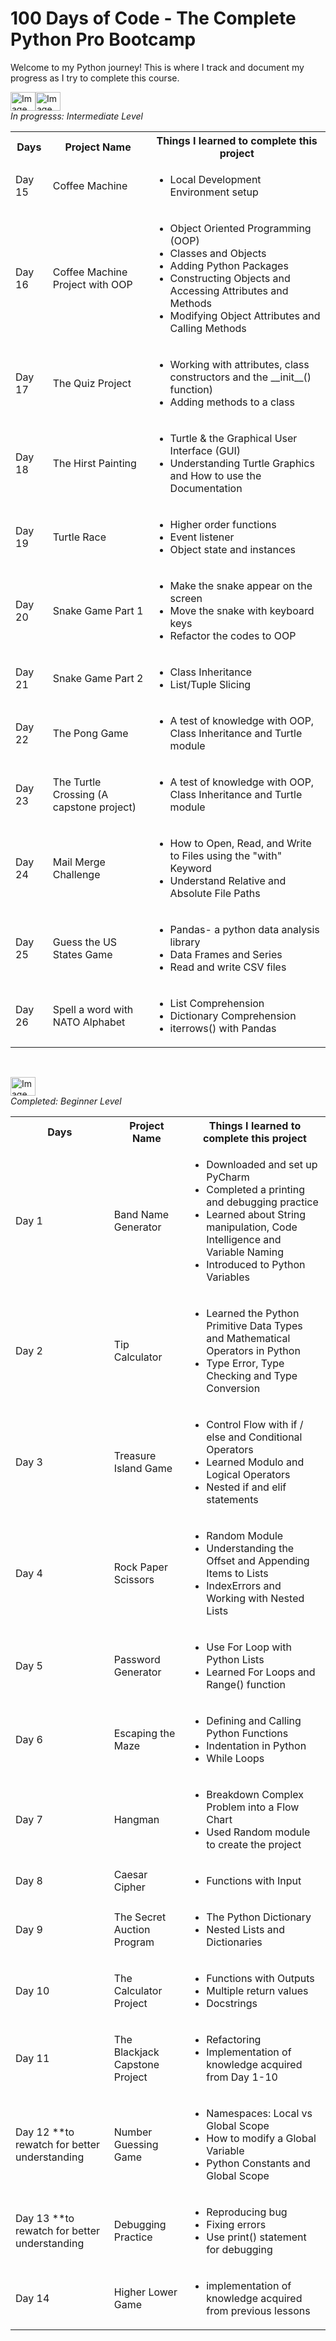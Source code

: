 <h1>100 Days of Code - The Complete Python Pro Bootcamp</h1>

Welcome to my Python journey! This is where I track and document my progress as I try to complete this course.

<!-----------------------------------------------------------------------INTERMEDIATE SECTION---------------------------------------------------------------------------------------->

<img width="40" height="30" alt="Image" src="https://github.com/user-attachments/assets/006dd03a-4b45-4273-a096-801fc805b10d" /><img width="40" height="30" alt="Image" src="https://github.com/user-attachments/assets/006dd03a-4b45-4273-a096-801fc805b10d" />
<br>
<i>In progresss: Intermediate Level</i>

<table>
  <tr>
    <th>Days</th>
    <th>Project Name</th>
    <th>Things I learned to complete this project</th>
  </tr>
  <tr>
    <td>Day 15</td>
    <td>Coffee Machine</td>
    <td>
      <ul>
        <li>Local Development Environment setup</li>
      </ul>
    </td>
  </tr>
  <tr>
    <td>Day 16</td>
    <td>Coffee Machine Project with OOP</td>
    <td>
      <ul>
        <li>Object Oriented Programming (OOP)</li>
        <li>Classes and Objects</li>
        <li>Adding Python Packages</li>
        <li>Constructing Objects and Accessing Attributes and Methods</li>
        <li>Modifying Object Attributes and Calling Methods</li>
      </ul>
    </td>
  </tr>
  <tr>
    <td>Day 17</td>
    <td>The Quiz Project</td>
    <td>
      <ul>
        <li>Working with attributes, class constructors and the __init__() function)</li>
        <li>Adding methods to a class</li>
      </ul>
    </td>
  </tr>
  <tr>
    <td>Day 18</td>
    <td>The Hirst Painting</td>
    <td>
      <ul>
        <li>Turtle & the Graphical User Interface (GUI)</li>
        <li>Understanding Turtle Graphics and How to use the Documentation</li>
      </ul>
    </td>
  </tr>
  <tr>
    <td>Day 19</td>
    <td>Turtle Race</td>
    <td>
      <ul>
        <li>Higher order functions</li>
        <li>Event listener</li>
        <li>Object state and instances</li>
      </ul>
    </td>
  </tr>

  <tr>
    <td>Day 20</td>
    <td>Snake Game Part 1</td>
    <td>
      <ul>
        <li>Make the snake appear on the screen</li>
        <li>Move the snake with keyboard keys</li>
        <li>Refactor the codes to OOP</li>
      </ul>
    </td>
  </tr>

  <tr>
    <td>Day 21</td>
    <td>Snake Game Part 2</td>
    <td>
      <ul>
        <li>Class Inheritance</li>
        <li>List/Tuple Slicing</li>
      </ul>
    </td>
  </tr>

  <tr>
    <td>Day 22</td>
    <td>The Pong Game</td>
    <td>
      <ul>
        <li>A test of knowledge with OOP, Class Inheritance and Turtle module</li>
      </ul>
    </td>
  </tr>

  <tr>
    <td>Day 23</td>
    <td>The Turtle Crossing (A capstone project)</td>
    <td>
      <ul>
        <li>A test of knowledge with OOP, Class Inheritance and Turtle module</li>
      </ul>
    </td>
  </tr>

  <tr>
    <td>Day 24</td>
    <td>Mail Merge Challenge</td>
    <td>
      <ul>
        <li>How to Open, Read, and Write to Files using the "with" Keyword</li>
        <li>Understand Relative and Absolute File Paths</li>
      </ul>
    </td>
  </tr>

  <tr>
    <td>Day 25</td>
    <td>Guess the US States Game</td>
    <td>
      <ul>
        <li>Pandas- a python data analysis library</li>
        <li>Data Frames and Series</li>
        <li>Read and write CSV files</li>
      </ul>
    </td>
  </tr>

  <tr>
    <td>Day 26</td>
    <td>Spell a word with NATO Alphabet</td>
    <td>
      <ul>
        <li>List Comprehension</li>
        <li>Dictionary Comprehension</li>
        <li>iterrows() with Pandas</li>
      </ul>
    </td>
  </tr>

</table>
<br>
<!-----------------------------------------------------------------------BEGINNER SECTION---------------------------------------------------------------------------------------->

<img width="40" height="30" alt="Image" src="https://github.com/user-attachments/assets/006dd03a-4b45-4273-a096-801fc805b10d" /><br>
<i>Completed: Beginner Level</i>

<table>
  <tr>
    <th>Days</th>
    <th>Project Name</th>
    <th>Things I learned to complete this project</th>
  </tr>
  <tr>
    <td>Day 1</td>
    <td>Band Name Generator</td>
    <td>
      <ul>
        <li>Downloaded and set up PyCharm</li>
        <li>Completed a printing and debugging practice</li>
        <li>Learned about String manipulation, Code Intelligence and Variable Naming</li>
        <li>Introduced to Python Variables</li>
      </ul>
    </td>
  </tr>
  
  <tr>
    <td>Day 2</td>
    <td>Tip Calculator</td>
    <td>
      <ul>
      <li>Learned the Python Primitive Data Types and Mathematical Operators in Python</li>
      <li>Type Error, Type Checking and Type Conversion</li>
      </ul>
    </td>
  </tr>
  
  <tr>
    <td>Day 3</td>
    <td>Treasure Island Game</td>
    <td>
      <ul>
        <li>Control Flow with if / else and Conditional Operators</li>
        <li>Learned Modulo and Logical Operators</li>
        <li>Nested if and elif statements</li>
      </ul>
    </td>
  </tr>

  <tr>
    <td>Day 4</td>
    <td>Rock Paper Scissors</td>
    <td>
      <ul>
        <li>Random Module</li>
        <li>Understanding the Offset and Appending Items to Lists</li>
        <li>IndexErrors and Working with Nested Lists</li>
      </ul>
    </td>
  </tr>

  <tr>
    <td>Day 5</td>
    <td>Password Generator</td>
    <td>
      <ul>
        <li>Use For Loop with Python Lists</li>
        <li>Learned For Loops and Range() function</li>
      </ul>
    </td>
  </tr>

  <tr>
    <td>Day 6</td>
    <td>Escaping the Maze</td>
    <td>
      <ul>
        <li>Defining and Calling Python Functions</li>
        <li>Indentation in Python</li>
        <li>While Loops</li>
      </ul>
    </td>
  </tr>

  <tr>
    <td>Day 7</td>
    <td>Hangman</td>
    <td>
      <ul>
        <li>Breakdown Complex Problem into a Flow Chart</li>
        <li>Used Random module to create the project</li>
      </ul>
    </td>
  </tr>

  <tr>
    <td>Day 8</td>
    <td>Caesar Cipher</td>
    <td>
      <ul>
        <li>Functions with Input</li>
      </ul>
    </td>
  </tr>

  <tr>
    <td>Day 9</td>
    <td>The Secret Auction Program</td>
    <td>
      <ul>
        <li>The Python Dictionary</li>
        <li>Nested Lists and Dictionaries</li>
      </ul>
    </td>
  </tr>

  <tr>
    <td>Day 10</td>
    <td>The Calculator Project</td>
    <td>
      <ul>
        <li>Functions with Outputs</li>
        <li>Multiple return values</li>
        <li>Docstrings</li>
      </ul>
    </td>
  </tr>

  <tr>
    <td>Day 11</td>
    <td>The Blackjack Capstone Project</td>
    <td>
      <ul>
        <li>Refactoring</li>
        <li>Implementation of knowledge acquired from Day 1-10</li>
      </ul>
    </td>
  </tr>

  <tr>
    <td>Day 12 **to rewatch for better understanding</td>
    <td>Number Guessing Game</td>
    <td>
      <ul>
        <li>Namespaces: Local vs Global Scope</li>
        <li>How to modify a Global Variable</li>
        <li>Python Constants and Global Scope</li>
      </ul>
    </td>
  </tr>

  <tr>
    <td>Day 13 **to rewatch for better understanding</td>
    <td>Debugging Practice</td>
    <td>
      <ul>
        <li>Reproducing bug</li>
        <li>Fixing errors</li>
        <li>Use print() statement for debugging</li>
      </ul>
    </td>
  </tr>

  <tr>
    <td>Day 14</td>
    <td>Higher Lower Game</td>
    <td>
      <ul>
        <li>implementation of knowledge acquired from previous lessons</li>
      </ul>
    </td>
  </tr>




</table>

